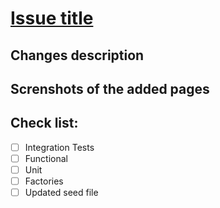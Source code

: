 # [Issue title](https://issueurl)

## Changes description

## Screnshots of the added pages

## Check list:

- [ ] Integration Tests
- [ ] Functional
- [ ] Unit
- [ ] Factories
- [ ] Updated seed file
